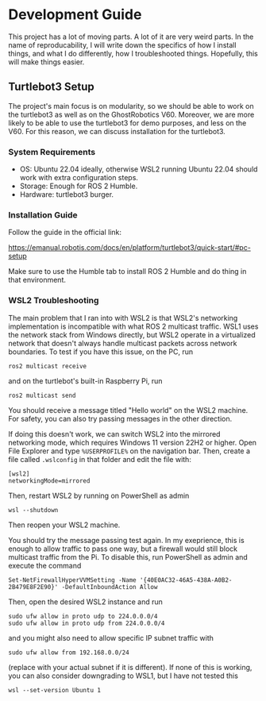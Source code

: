 # Development Guide

This project has a lot of moving parts. A lot of it are very weird parts. In the name of reproducability, I will write down the specifics of how I install things, and what I do differently, how I troubleshooted things. Hopefully, this will make things easier.

## Turtlebot3 Setup

The project's main focus is on modularity, so we should be able to work on the turtlebot3 as well as on the GhostRobotics V60. Moreover, we are more likely to be able to use the turtlebot3 for demo purposes, and less on the V60. For this reason, we can discuss installation for the turtlebot3.

### System Requirements

- OS: Ubuntu 22.04 ideally, otherwise WSL2 running Ubuntu 22.04 should work with extra configuration steps.
- Storage: Enough for ROS 2 Humble.
- Hardware: turtlebot3 burger.

### Installation Guide

Follow the guide in the official link:

https://emanual.robotis.com/docs/en/platform/turtlebot3/quick-start/#pc-setup

Make sure to use the Humble tab to install ROS 2 Humble and do thing in that environment.

### WSL2 Troubleshooting

The main problem that I ran into with WSL2 is that WSL2's networking implementation is incompatible with what ROS 2 multicast traffic. WSL1 uses the network stack from Windows directly, but WSL2 operate in a virtualized network that doesn't always handle multicast packets across network boundaries. To test if you have this issue, on the PC, run

```
ros2 multicast receive
```

and on the turtlebot's built-in Raspberry Pi, run

```
ros2 multicast send
```

You should receive a message titled "Hello world" on the WSL2 machine. For safety, you can also try passing messages in the other direction.

If doing this doesn't work, we can switch WSL2 into the mirrored networking mode, which requires Windows 11 version 22H2 or higher. Open File Explorer and type `%USERPROFILE%` on the navigation bar. Then, create a file called `.wslconfig` in that folder and edit the file with:

```
[wsl2]
networkingMode=mirrored
```

Then, restart WSL2 by running on PowerShell as admin

```
wsl --shutdown
```

Then reopen your WSL2 machine.

You should try the message passing test again. In my exeprience, this is enough to allow traffic to pass one way, but a firewall would still block multicast traffic from the Pi. To disable this, run PowerShell as admin and execute the command

```
Set-NetFirewallHyperVVMSetting -Name '{40E0AC32-46A5-438A-A0B2-2B479E8F2E90}' -DefaultInboundAction Allow
```

Then, open the desired WSL2 instance and run

```
sudo ufw allow in proto udp to 224.0.0.0/4
sudo ufw allow in proto udp from 224.0.0.0/4
```

and you might also need to allow specific IP subnet traffic with

```
sudo ufw allow from 192.168.0.0/24
```

(replace with your actual subnet if it is different). If none of this is working, you can also consider downgrading to WSL1, but I have not tested this

```
wsl --set-version Ubuntu 1
```